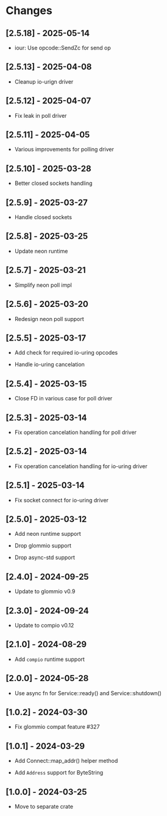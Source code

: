 # Changes

## [2.5.18] - 2025-05-14

* iour: Use opcode::SendZc for send op

## [2.5.13] - 2025-04-08

* Cleanup io-urign driver

## [2.5.12] - 2025-04-07

* Fix leak in poll driver

## [2.5.11] - 2025-04-05

* Various improvements for polling driver

## [2.5.10] - 2025-03-28

* Better closed sockets handling

## [2.5.9] - 2025-03-27

* Handle closed sockets

## [2.5.8] - 2025-03-25

* Update neon runtime

## [2.5.7] - 2025-03-21

* Simplify neon poll impl

## [2.5.6] - 2025-03-20

* Redesign neon poll support

## [2.5.5] - 2025-03-17

* Add check for required io-uring opcodes

* Handle io-uring cancelation

## [2.5.4] - 2025-03-15

* Close FD in various case for poll driver

## [2.5.3] - 2025-03-14

* Fix operation cancelation handling for poll driver

## [2.5.2] - 2025-03-14

* Fix operation cancelation handling for io-uring driver

## [2.5.1] - 2025-03-14

* Fix socket connect for io-uring driver

## [2.5.0] - 2025-03-12

* Add neon runtime support

* Drop glommio support

* Drop async-std support

## [2.4.0] - 2024-09-25

* Update to glommio v0.9

## [2.3.0] - 2024-09-24

* Update to compio v0.12

## [2.1.0] - 2024-08-29

* Add `compio` runtime support

## [2.0.0] - 2024-05-28

* Use async fn for Service::ready() and Service::shutdown()

## [1.0.2] - 2024-03-30

* Fix glommio compat feature #327

## [1.0.1] - 2024-03-29

* Add Connect::map_addr() helper method

* Add `Address` support for ByteString

## [1.0.0] - 2024-03-25

* Move to separate crate
